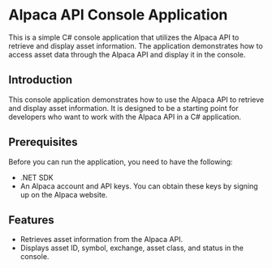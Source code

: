 # Alpaca API Console Application

This is a simple C# console application that utilizes the Alpaca API to retrieve and display asset information. The application demonstrates how to access asset data through the Alpaca API and display it in the console.

## Introduction

This console application demonstrates how to use the Alpaca API to retrieve and display asset information. It is designed to be a starting point for developers who want to work with the Alpaca API in a C# application.

## Prerequisites

Before you can run the application, you need to have the following:

- .NET SDK
- An Alpaca account and API keys. You can obtain these keys by signing up on the Alpaca website.

## Features

- Retrieves asset information from the Alpaca API.
- Displays asset ID, symbol, exchange, asset class, and status in the console.




